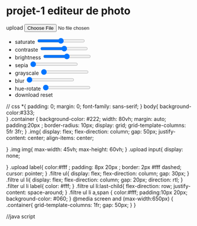 # projet-1 editeur de photo

<!DOCTYPE html>
<html lang="en">
<head>
    <meta charset="UTF-8">
    <meta http-equiv="X-UA-Compatible" content="IE=edge">
    <meta name="editeur de photo" content="filtre,  modifier photo">
    <title>editeur photo</title>
    <link rel="stylesheet" href="projet1.css">
    
</head>
<body>

<div class="container" >
  <div class="img">
    <div class="img-box">
      <img id="img">
   </div>
   <div class="upload">
    <label for="upload">upload</label>
    <input type="file" id="upload">
   </div>
 </div>
   <div class="filtre">
<ul>
    <li>
 <label for="saturate">saturate</label>
 <input type="range" id="saturate" min="0" max="200" value="100"> 
</li>
<li>
 <label for="contraste">contraste</label> 
 <input type="range" id="contraste" min="0" max="200" value="100"> 
</li>
<li>
 <label for="brightness">brightness</label>
 <input type="range" id="brightness" min="0" max="200" value="100"> 
</li>
<li>
 <label for="sepia">sepia</label>
 <input type="range" id="sepia" min="0" max="200" value="0">
</li>
<li>
 <label for="grayscale">grayscale</label>
 <input type="range" id="grayscale" step="0.1" min="0" max="1" value="0">
</li>
<li>
    <label for="blur">blur</label>
    <input type="range" id="blur" step="0.1" min="0" max="1" value="0">
</li>
<li>
    <label for="hue-Rotate">hue-rotate</label>
    <input type="range" id="hue-rotate"  min="0" max="350" value="0">
</li>
   <li>
    <a download="true" id="download">download</a>
    <a reset="true" id="reset">reset</a>
   
   </li>
</ul>
   </div>
</div>
</body>

// css
*{
    padding: 0;
    margin: 0;
    font-family: sans-serif;
}
body{
    background-color:#333;    
}
.container {
    background-color: #222;
    width: 80vh;
    margin: auto;
    padding:20px ;
    border-radius: 10px;
    display: grid;
    grid-template-columns: 5fr 3fr;
}
.img{
    display: flex;
    flex-direction: column;
    gap: 50px;
    justify-content: center;
    align-items: center;
   
}
.img img{
    max-width: 45vh;
    max-height: 60vh;
}
.upload input{
    display: none;

}
.upload label{
    color:#fff ;
    padding: 8px 20px ;
    border: 2px #fff dashed;
    cursor: pointer;
}
.filtre ul{
    display: flex;
    flex-direction: column;
    gap: 30px;
}
.filtre ul li{
    display: flex;
    flex-direction: column;
    gap: 20px;
    direction: rtl;
}
.filter ul li label{
    color: #fff;
}
.filtre ul li:last-child{
    flex-direction: row;
    justify-content: space-around;
}
.filtre ul li a,span {
    color:#fff;
    padding:10px 20px;
    background-color: #060; 
}
@media screen and (max-width:650px) {
    .container{
        grid-template-columns: 1fr;
        gap: 50px;
    }
}

//java script 
<script>
let saturate = document.getElementById("saturate") ; 
let contraste = document.getElementById("contraste") ;
let brightness = document.getElementById("brightness");
let sepia = document.getElementById("sepia");
let sgrayscale = document.getElementById("grayscale");
let blur = document.getElementById("blur");
let hueRotate = document.getElementById("hue-Rotate");

let upload = document.getElementById("upload");
let download = document.getElementById("download") ;
let img = document.getElementById("img");

let reset = document.getElementById('reset');
let imgbox = document.getElementById ('.img-box');

window.onload = function(){
    download.style.display='none';
    reset.style.display='none';
    imgbox.style.display='none';
}
upload.onchange=function(){
    download.style.display='block'; 
    reset.style.display='block';
    imgbox.style.display='block'; 
    let file=new FileReader();
    file.readAsDataURL(upload.files[0]);
     file.onload=function(){
        img.src=file.result;
     }
    }
    

</script>

</html>
